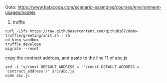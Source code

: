 Goto: https://www.katacoda.com/scenario-examples/courses/environment-usages/nodejs

1. truffle
```
curl -LSfs https://raw.githubusercontent.com/github167/demo-truffle/greeting/init.sh | sh
cd king-sandbox
truffle develope
migrate --reset

```
copy the contract address, and paste to the line 11 of abc.js
```
sed -i "s/const DEFAULT_ADDRESS = ''/const DEFAULT_ADDRESS = 'contract_address'/" src/abc.js
node abc.js
```
